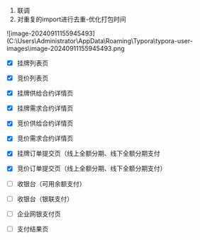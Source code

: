 

1. 联调
2. 对重复的import进行去重-优化打包时间



![image-20240911155945493](C:\Users\Administrator\AppData\Roaming\Typora\typora-user-images\image-20240911155945493.png

- [x] 挂牌列表页

- [x] 竞价列表页

  

- [x] 挂牌供给合约详情页

- [x] 挂牌需求合约详情页

  

- [x] 竞价供给合约详情页

- [x] 竞价需求合约详情页

  

- [x] 挂牌订单提交页（线上全额分期、线下全额分期支付

- [x] 竞价订单提交页（线上全额分期、线下全额分期支付）

  

- [ ] 收银台（可用余额支付）

- [ ] 收银台（银联支付）

- [ ] 企业网银支付页

- [ ] 支付结果页



